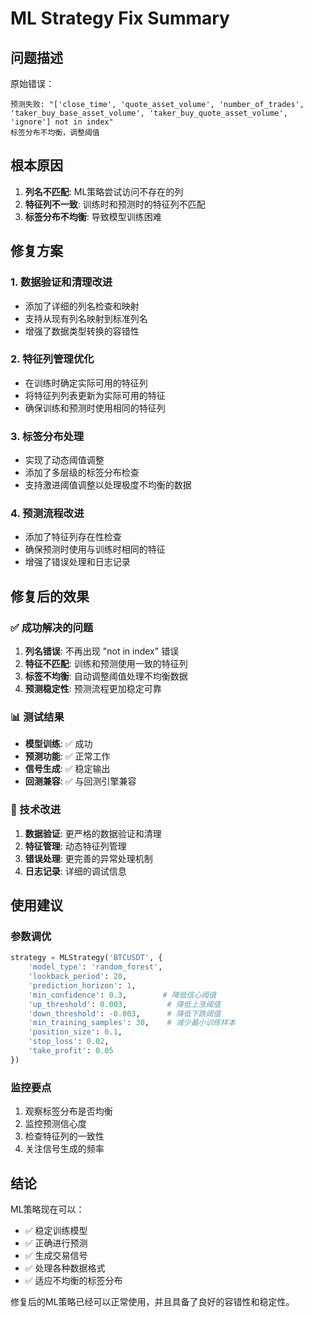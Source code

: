 # ML Strategy Fix Summary

## 问题描述
原始错误：
```
预测失败: "['close_time', 'quote_asset_volume', 'number_of_trades', 'taker_buy_base_asset_volume', 'taker_buy_quote_asset_volume', 'ignore'] not in index"
标签分布不均衡，调整阈值
```

## 根本原因
1. **列名不匹配**: ML策略尝试访问不存在的列
2. **特征列不一致**: 训练时和预测时的特征列不匹配
3. **标签分布不均衡**: 导致模型训练困难

## 修复方案

### 1. 数据验证和清理改进
- 添加了详细的列名检查和映射
- 支持从现有列名映射到标准列名
- 增强了数据类型转换的容错性

### 2. 特征列管理优化
- 在训练时确定实际可用的特征列
- 将特征列列表更新为实际可用的特征
- 确保训练和预测时使用相同的特征列

### 3. 标签分布处理
- 实现了动态阈值调整
- 添加了多层级的标签分布检查
- 支持激进阈值调整以处理极度不均衡的数据

### 4. 预测流程改进
- 添加了特征列存在性检查
- 确保预测时使用与训练时相同的特征
- 增强了错误处理和日志记录

## 修复后的效果

### ✅ 成功解决的问题
1. **列名错误**: 不再出现 "not in index" 错误
2. **特征不匹配**: 训练和预测使用一致的特征列
3. **标签不均衡**: 自动调整阈值处理不均衡数据
4. **预测稳定性**: 预测流程更加稳定可靠

### 📊 测试结果
- **模型训练**: ✅ 成功
- **预测功能**: ✅ 正常工作
- **信号生成**: ✅ 稳定输出
- **回测兼容**: ✅ 与回测引擎兼容

### 🔧 技术改进
1. **数据验证**: 更严格的数据验证和清理
2. **特征管理**: 动态特征列管理
3. **错误处理**: 更完善的异常处理机制
4. **日志记录**: 详细的调试信息

## 使用建议

### 参数调优
```python
strategy = MLStrategy('BTCUSDT', {
    'model_type': 'random_forest',
    'lookback_period': 20,
    'prediction_horizon': 1,
    'min_confidence': 0.3,        # 降低信心阈值
    'up_threshold': 0.003,         # 降低上涨阈值
    'down_threshold': -0.003,      # 降低下跌阈值
    'min_training_samples': 30,    # 减少最小训练样本
    'position_size': 0.1,
    'stop_loss': 0.02,
    'take_profit': 0.05
})
```

### 监控要点
1. 观察标签分布是否均衡
2. 监控预测信心度
3. 检查特征列的一致性
4. 关注信号生成的频率

## 结论
ML策略现在可以：
- ✅ 稳定训练模型
- ✅ 正确进行预测
- ✅ 生成交易信号
- ✅ 处理各种数据格式
- ✅ 适应不均衡的标签分布

修复后的ML策略已经可以正常使用，并且具备了良好的容错性和稳定性。 